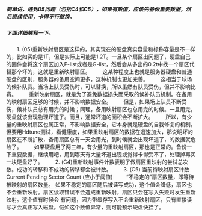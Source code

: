##### 简单讲，遇到05问题（包括C4和C5），如果有数值，应该先备份重要数据，然后继续使用，卡得不行就换。
#####  下面详细解释一下。
　　1. (05)重新映射扇区是这样的，其实现在的硬盘真实容量和标称容量是不一样的，比如买的是1T，但是实际上可能是1.2T。一旦某个扇区出问题了，硬盘自己的固件会将这个扇区加入P-list或者是G-list，然后会从多出的0.2t中找一个扇区代替那个坏的，这就是重新映射扇区。
　　这某种程度上也就是服务器硬盘和普通硬盘的区别，服务器的备用空间更多，这种机制也更加完善。
　　这相当于球场的候补队员。当场上队员受伤时，可以替换，所以虽然有队员受伤，但并不影响比赛。
　　重新映射扇区，就是为了避免数据损失而采取的候补队员机制。在备用的映射扇区足够的时候，并不影响数据安全。
　　但是，如果场上队员不断受伤，候补队员总有用完的时候；同理，备用映射扇区也总用完的时候。一旦用完，硬盘就该出现物理坏道了。而且，通常坏道的面积会不断扩大。
　　所以，有少量的重映射扇区也属正常，不影响数据安全，它本身就是硬盘的自我修复的机制。但要用Hdtune测试，看健康度，如果重映射扇区的数据在迅速加大，那说明坏的扇区在不断扩散，备用扇区总有一天会用光，到时候就会出现坏道了，的数据就危险了。
　　如果硬盘用了两三年，有少量的重映射扇区，那也是正常的。备份一下重要数据，继续用吧，用到哪天有大量坏道出现或觉得卡得受不了，处理掉再买一块硬盘好了。
　　2. (C4)重新映射事件计数表明了做扇区重映射的尝试总次数。成功的转移和不成功的转移都会被计数。
　　3. (C5) 当前待映射扇区计数 Current Pending Sector Count (应小于阈值)
　　 “不稳定的”扇区数量，即等待被映射的扇区数量。 如果不稳定的扇区随后被读写成功，这个值会降低，扇区也不会重新映射。扇区读取错误不会造成重新映射，扇区只会在写入失败时发生重新映射。这个值有时候会 有问题，因为带缓存写入不会重新映射扇区，只有直接读写才会真正写入磁盘。假如这个数值异常，则可能预示硬盘快挂了。